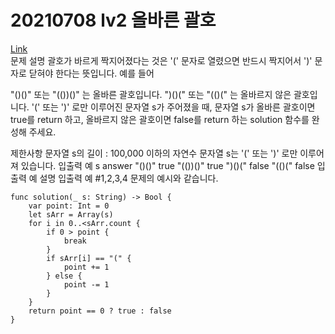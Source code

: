 # 20210708 lv2 올바른 괄호
[Link](https://programmers.co.kr/learn/courses/30/lessons/12909)  
문제 설명
괄호가 바르게 짝지어졌다는 것은 '(' 문자로 열렸으면 반드시 짝지어서 ')' 문자로 닫혀야 한다는 뜻입니다. 예를 들어

"()()" 또는 "(())()" 는 올바른 괄호입니다.
")()(" 또는 "(()(" 는 올바르지 않은 괄호입니다.
'(' 또는 ')' 로만 이루어진 문자열 s가 주어졌을 때, 문자열 s가 올바른 괄호이면 true를 return 하고, 올바르지 않은 괄호이면 false를 return 하는 solution 함수를 완성해 주세요.

제한사항
문자열 s의 길이 : 100,000 이하의 자연수
문자열 s는 '(' 또는 ')' 로만 이루어져 있습니다.
입출력 예
s    answer
"()()"    true
"(())()"    true
")()("    false
"(()("    false
입출력 예 설명
입출력 예 #1,2,3,4
문제의 예시와 같습니다.

```
func solution(_ s: String) -> Bool {
    var point: Int = 0
    let sArr = Array(s)
    for i in 0..<sArr.count {
        if 0 > point {
            break
        }
        if sArr[i] == "(" {
            point += 1
        } else {
            point -= 1
        }
    }
    return point == 0 ? true : false
}
```
